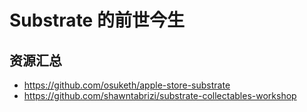 # Substrate 的前世今生

## 资源汇总

- https://github.com/osuketh/apple-store-substrate
- https://github.com/shawntabrizi/substrate-collectables-workshop
